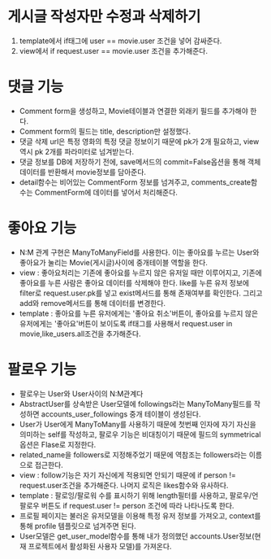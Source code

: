 # 게시글 작성자만 수정과 삭제하기 
  1) template에서 if태그에 user == movie.user 조건을 넣어 감싸준다.  
  2) view에서 if request.user == movie.user 조건을 추가해준다.

# 댓글 기능
- Comment form을 생성하고, Movie테이블과 연결한 외래키 필드를 추가해야 한다. 
- Comment form의 필드는 title, description만 설정했다.
- 댓글 삭제 url은 특정 영화의 특정 댓글 정보이기 때문에 pk가 2개 필요하고, view역시 pk 2개를 파라미터로 넘겨받는다. 
- 댓글 정보를 DB에 저장하기 전에, save메서드의 commit=False옵션을 통해 객체 데이터를 반환해서 movie정보를 담아준다.
- detail함수는 비어있는 CommentForm 정보를 넘겨주고, comments_create함수는 CommentForm에 데이터를 넣어서 처리해준다.  

# 좋아요 기능
- N:M 관계 구현은 ManyToManyField를 사용한다. 이는 좋아요를 누르는 User와 좋아요가 눌리는 Movie(게시글)사이에 중개테이블 역할을 한다. 
- view : 좋아요처리는 기존에 좋아요를 누르지 않은 유저일 때만 이루어지고, 기존에 좋아요를 누른 사람은 좋아요 데이터를 삭제해야 한다. like를 누른 유저 정보에 filter로 request.user.pk를 넣고 exist메서드를 통해 존재여부를 확인한다. 그리고 add와 remove메서드를 통해 데이터를 변경한다.
- template : 좋아요를 누른 유저에게는 '좋아요 취소'버튼이, 좋아요를 누르지 않은 유저에게는 '좋아요'버튼이 보이도록 if태그를 사용해서 request.user in movie,like_users.all조건을 추가해준다. 

# 팔로우 기능
- 팔로우는 User와 User사이의 N:M관계다
- AbstractUser를 상속받은 User모델에 followings라는 ManyToMany필드를 작성하면 accounts_user_followings 중개 테이블이 생성된다.
- User가 User에게 ManyToMany를 사용하기 때문에 첫번째 인자에 자기 자신을 의미하는 self를 작성하고, 팔로우 기능은 비대칭이기 때문에 필드의 symmetrical옵션은 Flase로 지정한다.  
- related_name을 followers로 지정해주었기 때문에 역참조는 followers라는 이름으로 접근한다. 
- view : follow기능은 자기 자신에게 적용되면 안되기 때문에 if person != request.user조건을 추가해준다. 나머지 로직은 likes함수와 유사하다. 
- template : 팔로잉/팔로워 수를 표시하기 위해 length필터를 사용하고, 팔로우/언팔로우 버튼도  if request.user != person 조건에 따라 나타나도록 한다. 
- 프로필 페이지는 불러온 유저모델을 이용해 특정 유저 정보를 가져오고, context를 통해 profile 템플릿으로 넘겨주면 된다. 
- User모델은 get_user_model함수를 통해 내가 정의했던 accounts.User정보(현재 프로젝트에서 활성화된 사용자 모델)를 가져온다.


